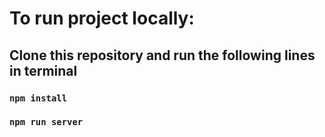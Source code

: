 # To run project locally:

## Clone this repository and run the following lines in terminal

### `npm install`

### `npm run server`
